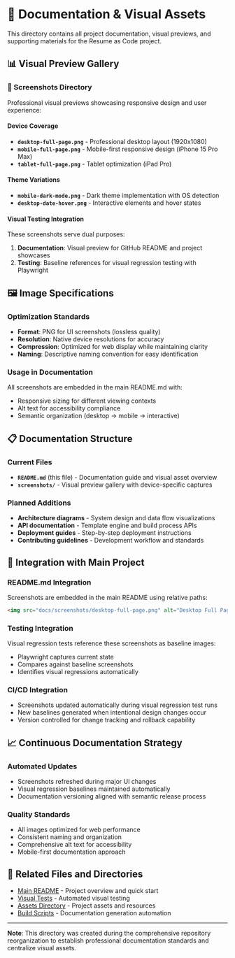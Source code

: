 # 📁 Documentation & Visual Assets

This directory contains all project documentation, visual previews, and supporting materials for the Resume as Code project.

## 📊 Visual Preview Gallery

### **📱 Screenshots Directory**

Professional visual previews showcasing responsive design and user experience:

#### **Device Coverage**

- **`desktop-full-page.png`** - Professional desktop layout (1920x1080)
- **`mobile-full-page.png`** - Mobile-first responsive design (iPhone 15 Pro Max)
- **`tablet-full-page.png`** - Tablet optimization (iPad Pro)

#### **Theme Variations**

- **`mobile-dark-mode.png`** - Dark theme implementation with OS detection
- **`desktop-date-hover.png`** - Interactive elements and hover states

#### **Visual Testing Integration**

These screenshots serve dual purposes:

1. **Documentation**: Visual preview for GitHub README and project showcases
2. **Testing**: Baseline references for visual regression testing with Playwright

## 🖼️ Image Specifications

### **Optimization Standards**

- **Format**: PNG for UI screenshots (lossless quality)
- **Resolution**: Native device resolutions for accuracy
- **Compression**: Optimized for web display while maintaining clarity
- **Naming**: Descriptive naming convention for easy identification

### **Usage in Documentation**

All screenshots are embedded in the main README.md with:

- Responsive sizing for different viewing contexts
- Alt text for accessibility compliance
- Semantic organization (desktop → mobile → interactive)

## 📋 Documentation Structure

### **Current Files**

- **`README.md`** (this file) - Documentation guide and visual asset overview
- **`screenshots/`** - Visual preview gallery with device-specific captures

### **Planned Additions**

- **Architecture diagrams** - System design and data flow visualizations
- **API documentation** - Template engine and build process APIs
- **Deployment guides** - Step-by-step deployment instructions
- **Contributing guidelines** - Development workflow and standards

## 🔧 Integration with Main Project

### **README.md Integration**

Screenshots are embedded in the main README using relative paths:

```markdown
<img src="docs/screenshots/desktop-full-page.png" alt="Desktop Full Page" width="300"/>
```

### **Testing Integration**

Visual regression tests reference these screenshots as baseline images:

- Playwright captures current state
- Compares against baseline screenshots
- Identifies visual regressions automatically

### **CI/CD Integration**

- Screenshots updated automatically during visual regression test runs
- New baselines generated when intentional design changes occur
- Version controlled for change tracking and rollback capability

## 📈 Continuous Documentation Strategy

### **Automated Updates**

- Screenshots refreshed during major UI changes
- Visual regression baselines maintained automatically
- Documentation versioning aligned with semantic release process

### **Quality Standards**

- All images optimized for web performance
- Consistent naming and organization
- Comprehensive alt text for accessibility
- Mobile-first documentation approach

## 🔗 Related Files and Directories

- [Main README](../README.md) - Project overview and quick start
- [Visual Tests](../tests/visual-regression.spec.js) - Automated visual testing
- [Assets Directory](../assets/) - Project assets and resources
- [Build Scripts](../scripts/) - Documentation generation automation

---

**Note**: This directory was created during the comprehensive repository reorganization to establish professional documentation standards and centralize visual assets.
